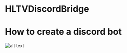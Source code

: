 # HLTVDiscordBridge

# How to create a discord bot
![alt text](https://www.revilum.com/manual/10.png)
